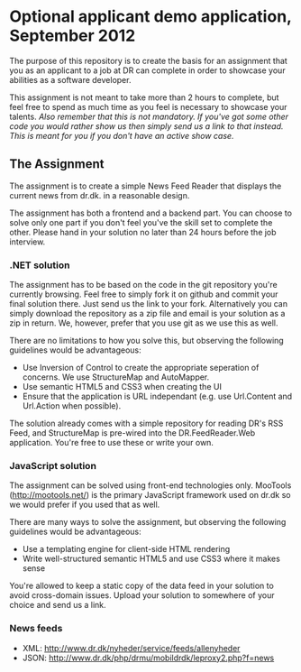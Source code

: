 # Optional applicant demo application, September 2012

The purpose of this repository is to create the basis for an assignment that you as an applicant to a job at DR can complete in order to showcase your abilities as a software developer.

This assignment is not meant to take more than 2 hours to complete, but feel free to spend as much time as you feel is necessary to showcase your talents. *Also remember that this is not mandatory. If you've got some other code you would rather show us then simply send us a link to that instead. This is meant for you if you don't have an active show case.*

## The Assignment

The assignment is to create a simple News Feed Reader that displays the current news from dr.dk. in a reasonable design.

The assignment has both a frontend and a backend part. You can choose to solve only one part if you don't feel you've the skill set to complete the other. Please hand in your solution no later than 24 hours before the job interview.

### .NET solution

The assignment has to be based on the code in the git repository you're currently browsing. Feel free to simply fork it on github and commit your final solution there. Just send us the link to your fork. Alternatively you can simply download the repository as a zip file and email is your solution as a zip in return. We, however, prefer that you use git as we use this as well. 

There are no limitations to how you solve this, but observing the following guidelines would be advantageous:

* Use Inversion of Control to create the appropriate seperation of concerns. We use StructureMap and AutoMapper.
* Use semantic HTML5 and CSS3 when creating the UI
* Ensure that the application is URL independant (e.g. use Url.Content and Url.Action when possible).

The solution already comes with a simple repository for reading DR's RSS Feed, and StructureMap is pre-wired into the DR.FeedReader.Web application. You're free to use these or write your own.

### JavaScript solution

The assignment can be solved using front-end technologies only. MooTools (http://mootools.net/) is the primary JavaScript framework used on dr.dk so we would prefer if you used that as well.

There are many ways to solve the assignment, but observing the following guidelines would be advantageous:
* Use a templating engine for client-side HTML rendering
* Write well-structured semantic HTML5 and use CSS3 where it makes sense

You're allowed to keep a static copy of the data feed in your solution to avoid cross-domain issues. Upload your solution to somewhere of your choice and send us a link.

### News feeds
* XML:  http://www.dr.dk/nyheder/service/feeds/allenyheder
* JSON: http://www.dr.dk/php/drmu/mobildrdk/leproxy2.php?f=news

